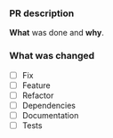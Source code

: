 ### PR description
**What** was done and **why**.

### What was changed
- [ ] Fix
- [ ] Feature
- [ ] Refactor
- [ ] Dependencies
- [ ] Documentation
- [ ] Tests